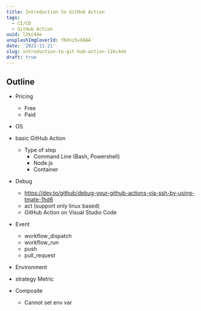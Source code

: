 ```yaml
---
title: Introduction to GitHub Action
tags:
  - CI/CD
  - GitHub Action
uuid: l2kc44e
unsplashImgCoverId: YKXnz5vG8AA
date: '2021-11-21'
slug: introduction-to-git-hub-action-l2kc44e
draft: true
---
```


## Outline
- Pricing
  - Free
  - Paid
- OS
- basic GitHub Action
  - Type of step
    - Command Line (Bash, Powershell)
    - Node.js
    - Container
- Debug
  - https://dev.to/github/debug-your-github-actions-via-ssh-by-using-tmate-1hd6
  - act (support only linux based)
  - GitHub Action on Visual Studio Code
- Event
  - workflow_dispatch
  - workflow_run
  - push
  - pull_request
- Environment
- strategy Metric


- Composite
  - Cannot set env var
